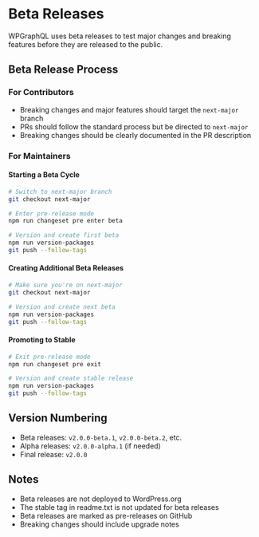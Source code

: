 # Beta Releases

WPGraphQL uses beta releases to test major changes and breaking features before they are released to the public.

## Beta Release Process

### For Contributors
- Breaking changes and major features should target the `next-major` branch
- PRs should follow the standard process but be directed to `next-major`
- Breaking changes should be clearly documented in the PR description

### For Maintainers

#### Starting a Beta Cycle
```bash
# Switch to next-major branch
git checkout next-major

# Enter pre-release mode
npm run changeset pre enter beta

# Version and create first beta
npm run version-packages
git push --follow-tags
```

#### Creating Additional Beta Releases
```bash
# Make sure you're on next-major
git checkout next-major

# Version and create next beta
npm run version-packages
git push --follow-tags
```

#### Promoting to Stable
```bash
# Exit pre-release mode
npm run changeset pre exit

# Version and create stable release
npm run version-packages
git push --follow-tags
```

## Version Numbering
- Beta releases: `v2.0.0-beta.1`, `v2.0.0-beta.2`, etc.
- Alpha releases: `v2.0.0-alpha.1` (if needed)
- Final release: `v2.0.0`

## Notes
- Beta releases are not deployed to WordPress.org
- The stable tag in readme.txt is not updated for beta releases
- Beta releases are marked as pre-releases on GitHub
- Breaking changes should include upgrade notes